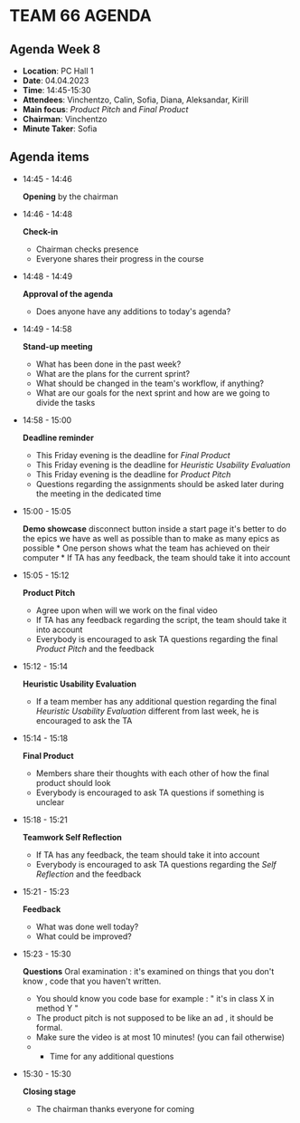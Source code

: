 # TEAM 66 AGENDA

## Agenda Week 8

* __Location__: PC Hall 1
* __Date__: 04.04.2023
* __Time__: 14:45-15:30
* __Attendees__: Vinchentzo, Calin, Sofia, Diana, Aleksandar, Kirill
* __Main focus__: _Product Pitch_ and _Final Product_
* __Chairman__: Vinchentzo
* __Minute Taker__: Sofia

## Agenda items

* 14:45 - 14:46 
	
	__Opening__ by the chairman

* 14:46 - 14:48

	__Check-in__
	
	* Chairman checks presence
	* Everyone shares their progress in the course
	
* 14:48 - 14:49

	__Approval of the agenda__
	
	* Does anyone have any additions to today's agenda?
	
* 14:49 - 14:58

	__Stand-up meeting__
	
	* What has been done in the past week?
	* What are the plans for the current sprint?
	* What should be changed in the team's workflow, if anything?
	* What are our goals for the next sprint and how are we going to divide the tasks
	
* 14:58 - 15:00

	__Deadline reminder__ 
	
	* This Friday evening is the deadline for _Final Product_
	* This Friday evening is the deadline for _Heuristic Usability Evaluation_
	* This Friday evening is the deadline for _Product Pitch_
	* Questions regarding the assignments should be asked later during the meeting in the dedicated time
	
* 15:00 - 15:05

	__Demo showcase__
	disconnect button inside a start page
  it's better to do the epics we have as well as possible than to make as many epics as possible
      * One person shows what the team has achieved on their computer
      * If TA has any feedback, the team should take it into account
	
* 15:05 - 15:12

	__Product Pitch__

	* Agree upon when will we work on the final video	
	* If TA has any feedback regarding the script, the team should take it into account
	* Everybody is encouraged to ask TA questions regarding the final _Product Pitch_ and the feedback	

* 15:12 - 15:14

	__Heuristic Usability Evaluation__

	* If a team member has any additional question regarding the final _Heuristic Usability Evaluation_ different from last week, he is encouraged to ask the TA

* 15:14 - 15:18

	__Final Product__

	* Members share their thoughts with each other of how the final product should look
	* Everybody is encouraged to ask TA questions if something is unclear

* 15:18 - 15:21

	__Teamwork Self Reflection__

	* If TA has any feedback, the team should take it into account
	* Everybody is encouraged to ask TA questions regarding the _Self Reflection_ and the feedback
	
* 15:21 - 15:23

	__Feedback__
	
	* What was done well today?
	* What could be improved?

* 15:23 - 15:30

	__Questions__
	Oral examination : it's examined on things that you don't know , code that you haven't written. 
  * You should know you code base for example : " it's in class X in method Y "
  * The product pitch is not supposed to be like an ad , it should be formal.
  * Make sure the video is at most 10 minutes! (you can fail otherwise)
  *  
      * Time for any additional questions
	
* 15:30 - 15:30

	__Closing stage__
	
	* The chairman thanks everyone for coming
